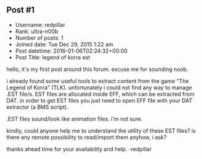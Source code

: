 ## Post #1
- Username: redpillar
- Rank: ultra-n00b
- Number of posts: 1
- Joined date: Tue Dec 29, 2015 1:22 am
- Post datetime: 2016-01-06T02:24:32+00:00
- Post Title: legend of korra est

hello, it's my first post around this forum. excuse me for sounding noob.

i already found some useful tools to extract content from the game "The Legend of Korra" (TLK). unfortunately i could not find any way to manage .EST file/s. EST files are allocated inside EFF, which can be extracted from DAT. in order to get EST files you just need to open EFF file with your DAT extractor (a BMS script).

.EST files sound/look like animation files. i'm not sure.

kindly, could anyone help me to understand the utility of these EST files?
is there any remote possibility to read/import them anyhow, i ask?

thanks ahead time for your availability and help.
-redpillar
